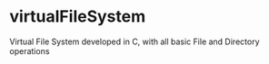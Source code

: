 virtualFileSystem
=================

Virtual File System developed in C, with all basic File and Directory operations